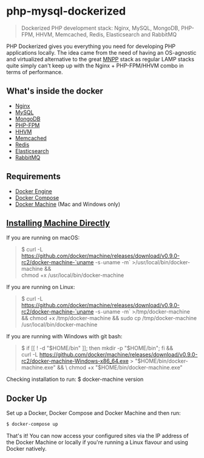 # php-mysql-dockerized

> Dockerized PHP development stack: Nginx, MySQL, MongoDB, PHP-FPM, HHVM, Memcached, Redis, Elasticsearch and RabbitMQ

PHP Dockerized gives you everything you need for developing PHP applications locally. The idea came from the need of having an OS-agnostic and virtualized alternative to the great [MNPP](https://github.com/jyr/MNPP) stack as regular LAMP stacks quite simply can't keep up with the Nginx + PHP-FPM/HHVM combo in terms of performance.

## What's inside the docker

* [Nginx](http://nginx.org/)
* [MySQL](http://www.mysql.com/)
* [MongoDB](http://www.mongodb.org/)
* [PHP-FPM](http://php-fpm.org/)
* [HHVM](http://www.hhvm.com/)
* [Memcached](http://memcached.org/)
* [Redis](http://redis.io/)
* [Elasticsearch](http://www.elasticsearch.org/)
* [RabbitMQ](https://www.rabbitmq.com/)

## Requirements

* [Docker Engine](https://docs.docker.com/installation/)
* [Docker Compose](https://docs.docker.com/compose/)
* [Docker Machine](https://docs.docker.com/machine/) (Mac and Windows only)

## [Installing Machine Directly](https://docs.docker.com/machine/install-machine/)
If you are running on macOS:
> $ curl -L https://github.com/docker/machine/releases/download/v0.9.0-rc2/docker-machine-`uname -s`-`uname -m` >/usr/local/bin/docker-machine && \
chmod +x /usr/local/bin/docker-machine

If you are running on Linux:
> $ curl -L https://github.com/docker/machine/releases/download/v0.9.0-rc2/docker-machine-`uname -s`-`uname -m` >/tmp/docker-machine &&
  chmod +x /tmp/docker-machine &&
  sudo cp /tmp/docker-machine /usr/local/bin/docker-machine
  
If you are running with Windows with git bash:
> $ if [[ ! -d "$HOME/bin" ]]; then mkdir -p "$HOME/bin"; fi && \
  curl -L https://github.com/docker/machine/releases/download/v0.9.0-rc2/docker-machine-Windows-x86_64.exe > "$HOME/bin/docker-machine.exe" && \
  chmod +x "$HOME/bin/docker-machine.exe"
  
Checking installation to run: $ docker-machine version  

## Docker Up

Set up a Docker, Docker Compose and Docker Machine and then run:

```sh
$ docker-compose up
```

That's it! You can now access your configured sites via the IP address of the Docker Machine or locally if you're running a Linux flavour and using Docker natively.
